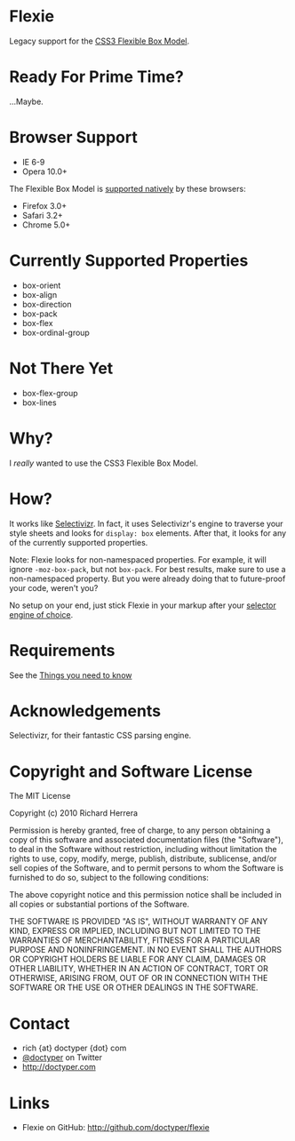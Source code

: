 Flexie
===============

Legacy support for the [CSS3 Flexible Box Model](http://www.w3.org/TR/css3-flexbox/).

Ready For Prime Time?
=====================

...Maybe.

Browser Support
===============
* IE 6-9
* Opera 10.0+

The Flexible Box Model is [supported natively](http://www.caniuse.com/#feat=flexbox) by these browsers:

* Firefox 3.0+
* Safari 3.2+
* Chrome 5.0+


Currently Supported Properties
==============================
* box-orient
* box-align
* box-direction
* box-pack
* box-flex
* box-ordinal-group


Not There Yet
=============
* box-flex-group
* box-lines


Why?
=======

I *really* wanted to use the CSS3 Flexible Box Model.


How?
=======

It works like [Selectivizr](http://selectivizr.com). In fact, it uses Selectivizr's engine to traverse your style sheets and looks for `display: box` elements. After that, it looks for any of the currently supported properties.

Note: Flexie looks for non-namespaced properties. For example, it will ignore `-moz-box-pack`, but not `box-pack`. For best results, make sure to use a non-namespaced property. But you were already doing that to future-proof your code, weren't you?

No setup on your end, just stick Flexie in your markup after your [selector engine of choice](http://selectivizr.com/#things).

Requirements
============

See the [Things you need to know](http://selectivizr.com/#things)


Acknowledgements
================

Selectivizr, for their fantastic CSS parsing engine.


Copyright and Software License
==============================

The MIT License

Copyright (c) 2010 Richard Herrera

Permission is hereby granted, free of charge, to any person obtaining a copy
of this software and associated documentation files (the "Software"), to deal
in the Software without restriction, including without limitation the rights
to use, copy, modify, merge, publish, distribute, sublicense, and/or sell
copies of the Software, and to permit persons to whom the Software is
furnished to do so, subject to the following conditions:

The above copyright notice and this permission notice shall be included in
all copies or substantial portions of the Software.

THE SOFTWARE IS PROVIDED "AS IS", WITHOUT WARRANTY OF ANY KIND, EXPRESS OR
IMPLIED, INCLUDING BUT NOT LIMITED TO THE WARRANTIES OF MERCHANTABILITY,
FITNESS FOR A PARTICULAR PURPOSE AND NONINFRINGEMENT. IN NO EVENT SHALL THE
AUTHORS OR COPYRIGHT HOLDERS BE LIABLE FOR ANY CLAIM, DAMAGES OR OTHER
LIABILITY, WHETHER IN AN ACTION OF CONTRACT, TORT OR OTHERWISE, ARISING FROM,
OUT OF OR IN CONNECTION WITH THE SOFTWARE OR THE USE OR OTHER DEALINGS IN
THE SOFTWARE.


Contact
=======

* rich {at} doctyper {dot} com
* [@doctyper](http://twitter.com/doctyper) on Twitter
* <http://doctyper.com>


Links
=====

* Flexie on GitHub: <http://github.com/doctyper/flexie>
